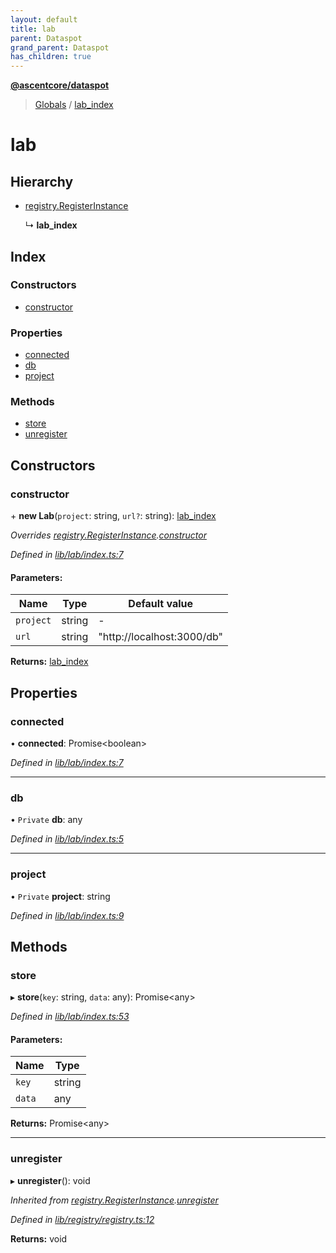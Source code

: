 ```yaml
---
layout: default
title: lab
parent: Dataspot
grand_parent: Dataspot
has_children: true
---
```


**[@ascentcore/dataspot](../README.md)**

> [Globals](../globals.md) / [lab\_index](lab_index)

# lab

## Hierarchy

* [registry.RegisterInstance](registry_registerinstance)

  ↳ **lab_index**

## Index

### Constructors

* [constructor](lab_index#constructor)

### Properties

* [connected](lab_index#connected)
* [db](lab_index#db)
* [project](lab_index#project)

### Methods

* [store](lab_index#store)
* [unregister](lab_index#unregister)

## Constructors

### constructor

\+ **new Lab**(`project`: string, `url?`: string): [lab\_index](lab_index)

*Overrides [registry.RegisterInstance](registry_registerinstance).[constructor](registry_registerinstance#constructor)*

*Defined in [lib/lab/index.ts:7](https://github.com/ascentcore/dataspot/blob/a358cc9/lib/lab/index.ts#L7)*

#### Parameters:

Name | Type | Default value |
------ | ------ | ------ |
`project` | string | - |
`url` | string | "http://localhost:3000/db" |

**Returns:** [lab\_index](lab_index)

## Properties

### connected

•  **connected**: Promise\<boolean>

*Defined in [lib/lab/index.ts:7](https://github.com/ascentcore/dataspot/blob/a358cc9/lib/lab/index.ts#L7)*

___

### db

• `Private` **db**: any

*Defined in [lib/lab/index.ts:5](https://github.com/ascentcore/dataspot/blob/a358cc9/lib/lab/index.ts#L5)*

___

### project

• `Private` **project**: string

*Defined in [lib/lab/index.ts:9](https://github.com/ascentcore/dataspot/blob/a358cc9/lib/lab/index.ts#L9)*

## Methods

### store

▸ **store**(`key`: string, `data`: any): Promise\<any>

*Defined in [lib/lab/index.ts:53](https://github.com/ascentcore/dataspot/blob/a358cc9/lib/lab/index.ts#L53)*

#### Parameters:

Name | Type |
------ | ------ |
`key` | string |
`data` | any |

**Returns:** Promise\<any>

___

### unregister

▸ **unregister**(): void

*Inherited from [registry.RegisterInstance](registry_registerinstance).[unregister](registry_registerinstance#unregister)*

*Defined in [lib/registry/registry.ts:12](https://github.com/ascentcore/dataspot/blob/a358cc9/lib/registry/registry.ts#L12)*

**Returns:** void

